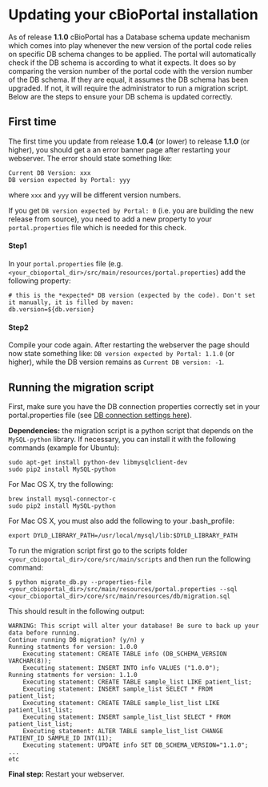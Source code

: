 # Updating your cBioPortal installation

As of release **1.1.0** cBioPortal has a Database schema update mechanism which comes into play whenever the new version of the portal code relies on specific DB schema changes to be applied. The portal will automatically check if the DB schema is according to what it expects. It does so by comparing the version number of the portal code with the version number of the DB schema. If they are equal, it assumes the DB schema has been upgraded. If not, it will require the administrator to run a migration script. Below are the steps to ensure your DB schema is updated correctly.

## First time

The first time you update from release **1.0.4** (or lower) to release **1.1.0** (or higher), you should get a an error banner page after restarting your webserver. The error should state something like: 

```
Current DB Version: xxx 
DB version expected by Portal: yyy
```
where `xxx` and `yyy` will be different version numbers. 

If you get `DB version expected by Portal: 0` (i.e. you are building the new release from source), you need to  add a new property to your `portal.properties` file which is needed for this check. 

#### Step1

In your `portal.properties` file (e.g. `<your_cbioportal_dir>/src/main/resources/portal.properties`) add the following property:
```
# this is the *expected* DB version (expected by the code). Don't set it manually, it is filled by maven:
db.version=${db.version}
```

#### Step2

Compile your code again. After restarting the webserver the page should now state something like: `DB version expected by Portal: 1.1.0` (or higher), while the DB version remains as `Current DB version: -1`. 

## Running the migration script

First, make sure you have the DB connection properties correctly set in your portal.properties file (see [DB connection settings here](portal.properties-Reference.md#database-settings)).

**Dependencies:** the migration script is a python script that depends on the `MySQL-python` library. If necessary, you can install it with the following commands (example for Ubuntu):
```console
sudo apt-get install python-dev libmysqlclient-dev
sudo pip2 install MySQL-python
```

For Mac OS X, try the following:

```
brew install mysql-connector-c
sudo pip2 install MySQL-python
```

For Mac OS X, you must also add the following to your .bash_profile:

```
export DYLD_LIBRARY_PATH=/usr/local/mysql/lib:$DYLD_LIBRARY_PATH
```

To run the migration script first go to the scripts folder
`<your_cbioportal_dir>/core/src/main/scripts` 
and then run the following command:
```console
$ python migrate_db.py --properties-file <your_cbioportal_dir>/src/main/resources/portal.properties --sql <your_cbioportal_dir>/core/src/main/resources/db/migration.sql
```
This should result in the following output:
```console
WARNING: This script will alter your database! Be sure to back up your data before running.
Continue running DB migration? (y/n) y
Running statments for version: 1.0.0
	Executing statement: CREATE TABLE info (DB_SCHEMA_VERSION VARCHAR(8));
	Executing statement: INSERT INTO info VALUES ("1.0.0");
Running statments for version: 1.1.0
	Executing statement: CREATE TABLE sample_list LIKE patient_list;
	Executing statement: INSERT sample_list SELECT * FROM patient_list;
	Executing statement: CREATE TABLE sample_list_list LIKE patient_list_list;
	Executing statement: INSERT sample_list_list SELECT * FROM patient_list_list;
	Executing statement: ALTER TABLE sample_list_list CHANGE PATIENT_ID SAMPLE_ID INT(11);
	Executing statement: UPDATE info SET DB_SCHEMA_VERSION="1.1.0";
...
etc
```

**Final step:** Restart your webserver. 
